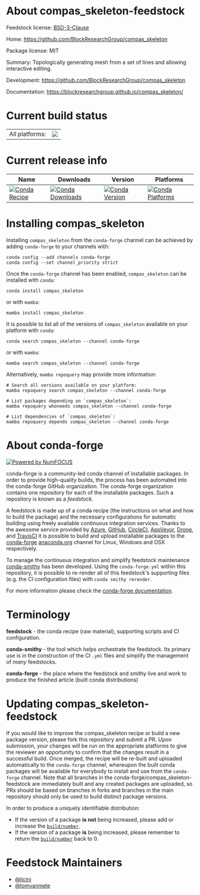 About compas_skeleton-feedstock
===============================

Feedstock license: [BSD-3-Clause](https://github.com/conda-forge/compas_skeleton-feedstock/blob/main/LICENSE.txt)

Home: https://github.com/BlockResearchGroup/compas_skeleton

Package license: MIT

Summary: Topologically generating mesh from a set of lines and allowing interactive editing.

Development: https://github.com/BlockResearchGroup/compas_skeleton

Documentation: https://blockresearchgroup.github.io/compas_skeleton/

Current build status
====================


<table><tr><td>All platforms:</td>
    <td>
      <a href="https://dev.azure.com/conda-forge/feedstock-builds/_build/latest?definitionId=15533&branchName=main">
        <img src="https://dev.azure.com/conda-forge/feedstock-builds/_apis/build/status/compas_skeleton-feedstock?branchName=main">
      </a>
    </td>
  </tr>
</table>

Current release info
====================

| Name | Downloads | Version | Platforms |
| --- | --- | --- | --- |
| [![Conda Recipe](https://img.shields.io/badge/recipe-compas_skeleton-green.svg)](https://anaconda.org/conda-forge/compas_skeleton) | [![Conda Downloads](https://img.shields.io/conda/dn/conda-forge/compas_skeleton.svg)](https://anaconda.org/conda-forge/compas_skeleton) | [![Conda Version](https://img.shields.io/conda/vn/conda-forge/compas_skeleton.svg)](https://anaconda.org/conda-forge/compas_skeleton) | [![Conda Platforms](https://img.shields.io/conda/pn/conda-forge/compas_skeleton.svg)](https://anaconda.org/conda-forge/compas_skeleton) |

Installing compas_skeleton
==========================

Installing `compas_skeleton` from the `conda-forge` channel can be achieved by adding `conda-forge` to your channels with:

```
conda config --add channels conda-forge
conda config --set channel_priority strict
```

Once the `conda-forge` channel has been enabled, `compas_skeleton` can be installed with `conda`:

```
conda install compas_skeleton
```

or with `mamba`:

```
mamba install compas_skeleton
```

It is possible to list all of the versions of `compas_skeleton` available on your platform with `conda`:

```
conda search compas_skeleton --channel conda-forge
```

or with `mamba`:

```
mamba search compas_skeleton --channel conda-forge
```

Alternatively, `mamba repoquery` may provide more information:

```
# Search all versions available on your platform:
mamba repoquery search compas_skeleton --channel conda-forge

# List packages depending on `compas_skeleton`:
mamba repoquery whoneeds compas_skeleton --channel conda-forge

# List dependencies of `compas_skeleton`:
mamba repoquery depends compas_skeleton --channel conda-forge
```


About conda-forge
=================

[![Powered by
NumFOCUS](https://img.shields.io/badge/powered%20by-NumFOCUS-orange.svg?style=flat&colorA=E1523D&colorB=007D8A)](https://numfocus.org)

conda-forge is a community-led conda channel of installable packages.
In order to provide high-quality builds, the process has been automated into the
conda-forge GitHub organization. The conda-forge organization contains one repository
for each of the installable packages. Such a repository is known as a *feedstock*.

A feedstock is made up of a conda recipe (the instructions on what and how to build
the package) and the necessary configurations for automatic building using freely
available continuous integration services. Thanks to the awesome service provided by
[Azure](https://azure.microsoft.com/en-us/services/devops/), [GitHub](https://github.com/),
[CircleCI](https://circleci.com/), [AppVeyor](https://www.appveyor.com/),
[Drone](https://cloud.drone.io/welcome), and [TravisCI](https://travis-ci.com/)
it is possible to build and upload installable packages to the
[conda-forge](https://anaconda.org/conda-forge) [anaconda.org](https://anaconda.org/)
channel for Linux, Windows and OSX respectively.

To manage the continuous integration and simplify feedstock maintenance
[conda-smithy](https://github.com/conda-forge/conda-smithy) has been developed.
Using the ``conda-forge.yml`` within this repository, it is possible to re-render all of
this feedstock's supporting files (e.g. the CI configuration files) with ``conda smithy rerender``.

For more information please check the [conda-forge documentation](https://conda-forge.org/docs/).

Terminology
===========

**feedstock** - the conda recipe (raw material), supporting scripts and CI configuration.

**conda-smithy** - the tool which helps orchestrate the feedstock.
                   Its primary use is in the construction of the CI ``.yml`` files
                   and simplify the management of *many* feedstocks.

**conda-forge** - the place where the feedstock and smithy live and work to
                  produce the finished article (built conda distributions)


Updating compas_skeleton-feedstock
==================================

If you would like to improve the compas_skeleton recipe or build a new
package version, please fork this repository and submit a PR. Upon submission,
your changes will be run on the appropriate platforms to give the reviewer an
opportunity to confirm that the changes result in a successful build. Once
merged, the recipe will be re-built and uploaded automatically to the
`conda-forge` channel, whereupon the built conda packages will be available for
everybody to install and use from the `conda-forge` channel.
Note that all branches in the conda-forge/compas_skeleton-feedstock are
immediately built and any created packages are uploaded, so PRs should be based
on branches in forks and branches in the main repository should only be used to
build distinct package versions.

In order to produce a uniquely identifiable distribution:
 * If the version of a package **is not** being increased, please add or increase
   the [``build/number``](https://docs.conda.io/projects/conda-build/en/latest/resources/define-metadata.html#build-number-and-string).
 * If the version of a package **is** being increased, please remember to return
   the [``build/number``](https://docs.conda.io/projects/conda-build/en/latest/resources/define-metadata.html#build-number-and-string)
   back to 0.

Feedstock Maintainers
=====================

* [@licini](https://github.com/licini/)
* [@tomvanmele](https://github.com/tomvanmele/)

